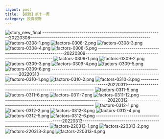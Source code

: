 ```yaml
---
layout: post
title: 【视野】第十一周
category: 投资视野
---
```

![story_new_final](https://raw.githubusercontent.com/Aragronsam/blog-pic/main/story_new_final.png)
-------------------------------------------------------------20220308-------------------------------------------------------------
![factors-0308-1.png](https://raw.githubusercontent.com/Aragronsam/blog-pic/main/factors-0308-1.png)
![factors-0308-2.png](https://raw.githubusercontent.com/Aragronsam/blog-pic/main/factors-0308-2.png)
![factors-0308-3.png](https://raw.githubusercontent.com/Aragronsam/blog-pic/main/factors-0308-3.png)
![factors-0308-4.png](https://raw.githubusercontent.com/Aragronsam/blog-pic/main/factors-0308-4.png)
![factors-0308-5.png](https://raw.githubusercontent.com/Aragronsam/blog-pic/main/factors-0308-5.png)
-------------------------------------------------------------20220309-------------------------------------------------------------
![factors-0309-1.png](https://raw.githubusercontent.com/Aragronsam/blog-pic/main/factors-0309-1.png)
![factors-0309-2.png](https://raw.githubusercontent.com/Aragronsam/blog-pic/main/factors-0309-2.png)
![factors-0309-3.png](https://raw.githubusercontent.com/Aragronsam/blog-pic/main/factors-0309-3.png)
![factors-0309-4.png](https://raw.githubusercontent.com/Aragronsam/blog-pic/main/factors-0309-4.png)
![factors-0309-5.png](https://raw.githubusercontent.com/Aragronsam/blog-pic/main/factors-0309-5.png)
![factors-0309-6.png](https://raw.githubusercontent.com/Aragronsam/blog-pic/main/factors-0309-6.png)
-------------------------------------------------------------20220310-------------------------------------------------------------
![factors-0310-1.png](https://raw.githubusercontent.com/Aragronsam/blog-pic/main/factors-0310-1.png)
![factors-0310-2.png](https://raw.githubusercontent.com/Aragronsam/blog-pic/main/factors-0310-2.png)
![factors-0310-3.png](https://raw.githubusercontent.com/Aragronsam/blog-pic/main/factors-0310-3.png)
-------------------------------------------------------------20220311-------------------------------------------------------------
![factors-0311-5.png](https://raw.githubusercontent.com/Aragronsam/blog-pic/main/factors-0311-5.png)
![factors-0311-6.png](https://raw.githubusercontent.com/Aragronsam/blog-pic/main/factors-0311-6.png)
![factors-0311-7.png](https://raw.githubusercontent.com/Aragronsam/blog-pic/main/factors-0311-7.png)
![factors-0311-12.png](https://raw.githubusercontent.com/Aragronsam/blog-pic/main/factors-0311-12.png)
-------------------------------------------------------------20220312-------------------------------------------------------------
![factors-0312-1.png](https://raw.githubusercontent.com/Aragronsam/blog-pic/main/factors-0312-1.png)
![factors-0312-2.png](https://raw.githubusercontent.com/Aragronsam/blog-pic/main/factors-0312-2.png)
![factors-0312-3.png](https://raw.githubusercontent.com/Aragronsam/blog-pic/main/factors-0312-3.png)
![factors-0312-4.png](https://raw.githubusercontent.com/Aragronsam/blog-pic/main/factors-0312-4.png)
![factors-0312-5.png](https://raw.githubusercontent.com/Aragronsam/blog-pic/main/factors-0312-5.png)
![factors-0312-6.png](https://raw.githubusercontent.com/Aragronsam/blog-pic/main/factors-0312-6.png)
-------------------------------------------------------------20220313-------------------------------------------------------------
![factors-220313-1.png](https://raw.githubusercontent.com/Aragronsam/blog-pic/main/factors-220313-1.png)
![factors-220313-2.png](https://raw.githubusercontent.com/Aragronsam/blog-pic/main/factors-220313-2.png)
![factors-220313-3.png](https://raw.githubusercontent.com/Aragronsam/blog-pic/main/factors-220313-3.png)
![factors-220313-4.png](https://raw.githubusercontent.com/Aragronsam/blog-pic/main/factors-220313-4.png)



  





